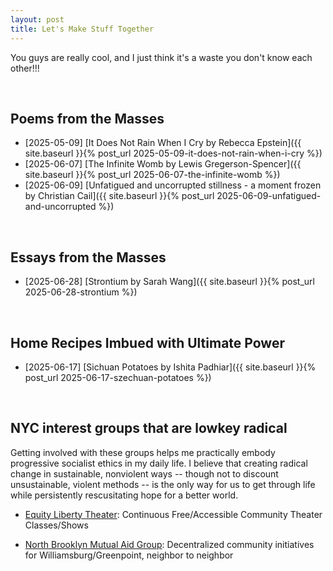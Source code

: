 ```yaml
---
layout: post
title: Let's Make Stuff Together
---
```


You guys are really cool, and I just think it's a waste you don't know each other!!! 

<br> 

## Poems from the Masses
<!-- Jekyll builds with version 3.0 and configured with a baseurl, need to prepend post_url or link tags with site.baseurl like below; the links will need to be updated to remove baseurl prefix once Github pages updates its Jekyll version -->
- [2025-05-09] [It Does Not Rain When I Cry by Rebecca Epstein]({{ site.baseurl }}{% post_url 2025-05-09-it-does-not-rain-when-i-cry %})
- [2025-06-07] [The Infinite Womb by Lewis Gregerson-Spencer]({{ site.baseurl }}{% post_url 2025-06-07-the-infinite-womb %})
- [2025-06-09] [Unfatigued and uncorrupted stillness - a moment frozen by Christian Cail]({{ site.baseurl }}{% post_url 2025-06-09-unfatigued-and-uncorrupted %})

<br> 

## Essays from the Masses
- [2025-06-28] [Strontium by Sarah Wang]({{ site.baseurl }}{% post_url 2025-06-28-strontium %})

<br> 

## Home Recipes Imbued with Ultimate Power
- [2025-06-17] [Sichuan Potatoes by Ishita Padhiar]({{ site.baseurl }}{% post_url 2025-06-17-szechuan-potatoes %})

<br> 

## NYC interest groups that are lowkey radical
Getting involved with these groups helps me practically embody progressive socialist ethics in my daily life. I believe that creating radical change in sustainable, nonviolent ways -- though not to discount unsustainable, violent methods -- is the only way for us to get through life while persistently rescusitating hope for a better world.

- [Equity Liberty Theater](https://www.pineyforkpress.com/): Continuous Free/Accessible Community Theater Classes/Shows

- [North Brooklyn Mutual Aid Group](https://northbrooklynmutualaid.org/Community-Initiatives): Decentralized community initiatives for Williamsburg/Greenpoint, neighbor to neighbor

<br>











